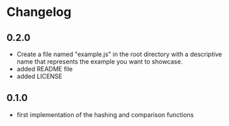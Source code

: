 # Changelog
## 0.2.0

* Create a file named "example.js" in the root directory with a descriptive name that represents the example you want to showcase.
* added README file
* added LICENSE
## 0.1.0

* first implementation of the hashing and comparison functions
